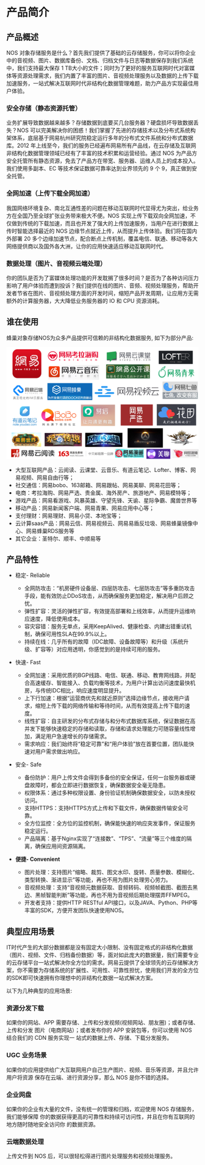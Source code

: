 # 产品简介

## 产品概述

NOS 对象存储服务是什么？首先我们提供了基础的云存储服务，你可以将你企业中的音视频、图片、数据库备份、文档、归档文件与日志等数据保存到我们系统中，我们支持最大保存 1 TB大小的文件；同时为了更好的服务互联网时代对富媒体等资源处理需求，我们内置了丰富的图片、音视频处理服务以及数据的上传下载加速服务，一站式解决互联网时代非结构化数据管理难题，助力产品方实现最佳用户体验。

### 安全存储（静态资源托管）

业务扩展导致数据越来越多？存储数据到底要买几台服务器？硬盘损坏导致数据丢失？NOS 可以完美解决你的困惑！我们掌握了先进的存储技术以及分布式系统构架体系，底层基于网易杭州研究院稳定运行多年的分布式文件系统和分布式数据库。2012 年上线至今，我们的服务已经遍布网易所有产品线，在云存储及互联网非结构化数据管理领域已经有了丰富的技术积累和运营经验。通过 NOS 为产品方安全托管所有静态资源，免去了产品方在带宽、服务器、运维人员上的成本投入。我们使用多副本、EC 等技术保证数据可靠率达到业界领先的 9 个 9，真正做到安全托管。

### 全网加速（上传下载全网加速）

我国网络环境复杂、南北互通性差的问题在移动互联网时代显得尤为突出，给业务方在全国乃至全球扩张业务带来极大不便。NOS 实现上传下载双向全网加速，不仅做到传统的下载加速，而且也开发了强大的上传加速服务，当用户在进行数据上传时智能选择最近的 NOS 边缘节点就近上传，从而提升上传体验。我们将在国内外部署 20 多个边缘加速节点，配合断点上传机制，覆盖电信、联通、移动等各大网络提供商以及国外各大洲，让你的应用快速适应移动互联网时代。

### 数据处理（图片、音视频云端处理）

你的团队是否为了富媒体处理功能的开发耽搁了很多时间？是否为了各种访问压力影响了用户体验而遭到投诉？我们提供在线的图片、音频、视频处理服务，帮助开发者节省在图片、音视频处理方面的开发时间，缩短产品开发周期，让应用方无需额外的计算服务器，大大降低业务服务器的 IO 和 CPU 资源消耗。

## 谁在使用

蜂巢对象存储NOS为众多产品提供可信赖的非结构化数据服务, 如下为部分产品:

![](../image/201608192341.jpg)

* 大型互联网产品：云阅读、云课堂、云音乐、有道云笔记、Lofter、博客、网易视频、网易自由行等；
* 社交通信：网易bobo、163邮箱、网易跟帖、网易美聊、网易花田等；
* 电商：考拉海购、网易严选、贵金属、海外房产、旅游地产、网易模特等；
* 游戏产品：网易看游戏、风暴英雄、守望先锋、天谕、星际争霸、魔兽世界等
* 移动产品：网易新闻客户端、网易青果、网易应用中心等；
* 支付理财：网易理财、网易小贷、本地宝等；
* 云计算saas产品：网易云信、网易视频云、网易易盾反垃圾、网易蜂巢镜像中心、网易蜂巢RDS服务等
* 其它企业：圣特尔、顺丰、中顺易等

## 产品特性

* 稳定- Reliable

  * 全网防攻击：“机房硬件设备层、四层防攻击、七层防攻击”等多重防攻击手段，能有效防止DDoS攻击，从而确保服务更加稳定，解决用户后顾之忧。
  * 弹性扩容：灵活的弹性扩容，有效提高部署和上线效率，从而提升运维响应速度，降低使用成本。
  * 容灾容错：服务无单点，采用KeepAlived、健康检查、内建出错重试机制，确保可用性SLA在99.9%以上。
  * 持续在线：几乎所有的故障（IDC故障、设备故障等）和升级（系统升级、扩容等）对应用透明，你感觉到的是持续可用的服务。
  
* 快速- Fast

  * 全网加速：采用优质的BGP线路、电信、联通、移动、教育网线路，并配合高速缓存、智能接入、负载均衡等技术，为用户计算出访问速度最快机房，与传统IDC相比，响应速度明显提升。
  * 上下行加速：根据“运营商优先和就近原则”选择边缘节点，接收用户请求，缩短上传下载的网络传输和等待时间，从而有效提高上传下载的速度。
  * 线性扩容：自主研发的分布式存储与和分布式数据库系统，保证数据在高并发下能够快速稳定的存储和读取，存储和请求处理能力可随容量线性增加，满足用户急速增长的存储需求。
  * 需求响应：我们始终将“稳定可靠”和“用户体验”放在首要位置，团队能快速对用户需求做出响应。
  
* 安全- Safe

  * 备份防护：用户上传文件会得到多备份的安全保证，任何一台服务器或硬盘故障时，都会立即进行数据恢复，确保数据安全毫无隐患。
  * 权限体系：通过多种权限设置、身份验证机制确保数据安全，以防未授权访问。
  * 支持HTTPS：支持HTTPS方式上传和下载文件，确保数据传输安全可靠。
  * 全方位监控：全方位的监控机制，确保能快速的响应突发事件，保证服务稳定运行。
  * 产品隔离：基于Nginx实现了“连接数”、“TPS”、“流量”等三个维度的隔离，确保应用间资源隔离。
  
* **便捷- Convenient**

  * 图片处理：支持图片“缩略、裁剪、图文水印、旋转、质量参数、模糊化、类型转换、渐进显示”等功能，再也不用为图片处理劳心劳力。
  * 音视频处理：支持“音视频元数据获取、音频转码、视频帧截图、截图去黑边、黑帧智能判断”等功能，再也不用为音视频后期处理摆弄FFMPEG。
  * 开发者支持：提供HTTP RESTful API接口，以及JAVA、Python、PHP等丰富的SDK，方便开发团队快速使用NOS。
  
## 典型应用场景

IT时代产生的大部分数据都是没有固定大小限制、没有固定格式的非结构化数据（图片、视频、文件、归档备份数据）等，面对如此庞大的数据量，我们需要专业的云存储平台一站式解决你全方位的需求。网易云提供了全球领先的云存储解决方案，你不需要为存储系统的扩展性、可用性、可靠性担忧，使用我们开发的全方位的SDK即可快速拥有你理想中的非结构化数据一站式解决方案。

以下为几种典型的应用场景:

### 资源分发下载
如果你的网站、APP 需要存储、上传和分发视频(视频网站、朋友圈)；或者存储、上传和分发 图片（电商网站）；或者发布你的 APP 安装包等，你可以使用 NOS 结合我们的 CDN 服务实现一 站式的数据上传、存储、下载分发服务。

### UGC 业务场景
如果你的应用提供给广大互联网用户自己生产图片、视频、音乐等资源，并且允许用户将资源 保存在云端、进行资源分享，那么 NOS 是你不错的选择。

### 企业网盘
如果你的企业有大量的文件，没有统一的管理和归档，欢迎使用 NOS 存储服务，我们能够保障 你的数据获得更高的可靠性和持续可访问性，并且在你有互联网的地方随时随地安全访问你 的数据资源。

### 云端数据处理
上传文件到 NOS 后，可以很轻松得进行图片处理服务和视频处理服务。